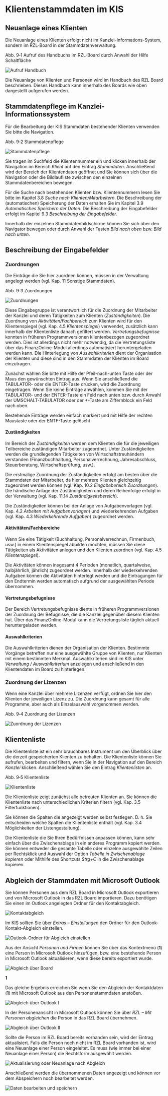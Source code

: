 # Klientenstammdaten im KIS

## Neuanlage eines Klienten

Die Neuanlage eines Klienten erfolgt nicht im
Kanzlei-Informations-System, sondern im RZL-Board in der
Stammdatenverwaltung.

Abb. 9‑1 Aufruf des Handbuchs im RZL-Board durch Anwahl der Hilfe
Schaltfläche

![Aufruf Handbuch](<img/image260.png>)

Die Neuanlage von Klienten und Personen wird im Handbuch des RZL Board
beschrieben. Dieses Handbuch kann innerhalb des Boards wie oben
dargestellt aufgerufen werden.

## Stammdatenpflege im Kanzlei-Informationssystem

Für die Bearbeitung der KIS Stammdaten bestehender Klienten verwenden
Sie bitte die Navigation.

Abb. 9‑2 Stammdatenpflege

![Stammdatenpflege](<img/image261.png>)

Sie tragen im Suchfeld die Klientennummer ein und klicken innerhalb der
Navigation im Bereich *Klient* auf den Eintrag *Stammdaten*.
Anschließend wird der Bereich der Klientendaten geöffnet und Sie können
sich über die Navigation oder die Bildlaufliste zwischen den einzelnen
Stammdatenbereichen bewegen.

Für die Suche nach bestehenden Klienten bzw. Klientennummern lesen Sie
bitte im Kapitel 3.8 *Suche nach Klienten/Mitarbeitern*. Die
Beschreibung der (automatischen) Speicherung der Daten erhalten Sie im
Kapitel 3.9 *Automatisches Speichern der Daten*. Die Beschreibung der
Eingabefelder erfolgt im Kapitel 9.3 *Beschreibung der Eingabefelder*.

Innerhalb der einzelnen Stammdatenbildschirme können Sie sich über den
Navigator bewegen oder durch Anwahl der Tasten *Bild nach oben* bzw.
*Bild nach unten*.

## Beschreibung der Eingabefelder

### Zuordnungen

Die Einträge die Sie hier zuordnen können, müssen in der Verwaltung
angelegt werden (vgl. Kap. 11 Sonstige Stammdaten).

Abb. 9‑3 Zuordnungen

![Zuordnungen](<img/image262.png>)

Diese Eingabegruppe ist verantwortlich für die Zuordnung der Mitarbeiter
der Kanzlei und deren Tätigkeiten zum Klienten (*Zuständigkeiten*). Die
Zuordnung von *Aktivitäten­/Fachbereich* zum Klienten wird für den
Klientenspiegel (vgl. Kap. 4.5 *Klientenspiegel*) verwendet, zusätzlich
kann innerhalb der Klientenliste danach gefiltert werden.
*Vertretungsbefugnisse* konnten in früheren Programmversionen
klientenbezogen zugeordnet werden. Dies ist allerdings nicht mehr
notwendig, da die Vertretungsliste über das FinanzOnline-Modul
allerdings automatisiert heruntergeladen werden kann. Die Hinterlegung
von *Auswahl­kriterien* dient der Organisation der Klienten und diese
sind in den Stammdaten der Klienten im Board einzutragen.

Zunächst wählen Sie bitte mit Hilfe der Pfeil-nach-unten Taste oder der
Maus den gewünschten Eintrag aus. Wenn Sie anschließend die TABULATOR-
oder die ENTER-Taste drücken, wird die Zuordnung eingetragen. Wenn Sie
keine Einträge anwählen, kommen Sie mit der TABULATOR- und der
ENTER-Taste ein Feld nach unten bzw. durch Anwahl der UMSCHALT-TABULATOR
oder der +-Taste am Ziffernblock ein Feld nach oben.

Bestehende Einträge werden einfach markiert und mit Hilfe der rechten
Maustaste oder der ENTF-Taste gelöscht.

#### Zuständigkeiten

Im Bereich der *Zuständigkeiten* werden dem Klienten die für die
jeweiligen Teilbereiche zuständigen Mitarbeiter zugeordnet. Unter
Zuständigkeiten werden die grundlegenden Tätigkeiten von
Wirtschaftstreuhändern verstanden (Finanzbuchhaltung,
Personalverrechnung, Jahresabschluss, Steuerberatung,
Wirtschaftsprüfung, usw.).

Die erstmalige Zuordnung der Zuständigkeiten erfolgt am besten über die
Stammdaten der Mitarbeiter, da hier mehrere Klienten gleichzeitig
zugeordnet werden können (vgl. Kap. 10.2 *Eingabebereich Zuordnungen*).
Die händische Anlage der Zuständigkeiten und deren Reihenfolge erfolgt
in der Verwaltung (vgl. Kap. 11.14 *Zuständigkeitsbereich*).

Die Zuständigkeiten können bei der Anlage von Aufgabenvorlagen (vgl.
Kap. 4.2 *Arbeiten mit Aufgabenvorlagen*) und wiederkehrenden Aufgaben
(vgl. Kap. 4.3 *Wiederkehrende Aufgaben*) zugeordnet werden.

#### Aktivitäten/Fachbereiche

Wenn Sie eine Tätigkeit (Buchhaltung, Personalverrechnun, Firmenbuch,
usw.) in einem Klientenspiegel abbilden möchten, müssen Sie diese
Tätigkeiten als Aktivitäten anlegen und den Klienten zuordnen (vgl. Kap.
4.5 *Klientenspiegel*).

Die Aktivitäten können insgesamt 4 Perioden (monatlich, quartalweise,
halbjährlich, jährlich) zugeordnet werden. Innerhalb der wiederkehrenden
Aufgaben können die Aktivitäten hinterlegt werden und die Eintragungen
für den Endtermin werden automatisch aufgrund der ausgewählten Periode
übernommen.

#### Vertretungsbefugnisse

Der Bereich Vertretungsbefugnisse diente in früheren Programmversionen
der Zuordnung der Befugnisse, die die Kanzlei gegenüber diesem Klienten
hat. Über das FinanzOnline-Modul kann die Vertretungsliste täglich
aktuell heruntergeladen werden.

#### Auswahlkriterien

Die Auswahlkriterien dienen der Organisation der Klienten. Bestimmte
Vorgänge betreffen nur eine ausgewählte Gruppe von Klienten, nur
Klienten mit einem bestimmten Merkmal. Auswahlkriterien sind im KIS
unter *Verwaltung / Auswahlkriterium* anzulegen und anschließend in den
Klientendaten im Board zu hinterlegen.

### Zuordnung der Lizenzen

Wenn eine Kanzlei über mehrere Lizenzen verfügt, ordnen Sie hier den
Klienten der jeweiligen Lizenz zu. Die Zuordnung kann gesamt für alle
Programme, aber auch als Einzelauswahl vorgenommen werden.

Abb. 9‑4 Zuordnung der Lizenzen

![Zuordnung der Lizenzen](<img/image263.png>)

## Klientenliste

Die Klientenliste ist ein sehr brauchbares Instrument um den Überblick
über die derzeit gespeicherten Klienten zu behalten. Die Klientenliste
können Sie aufrufen, bearbeiten und filtern, wenn Sie in der Navigation
auf den Bereich *Kanzlei* klicken. Anschließend wählen Sie den Eintrag
*Klientenlisten* an.

Abb. 9‑5 Klientenliste

![Klientenliste](<img/image264.png>)

Die Klientenliste zeigt zunächst alle betreuten Klienten an. Sie können
die Klientenliste nach unterschiedlichen Kriterien filtern (vgl. Kap.
3.5 Filterfunktionen).

Sie können die Spalten die angezeigt werden selbst festlegen. D. h. Sie
entscheiden welche Spalten die Klientenliste enthält (vgl. Kap. 3.4
Möglichkeiten der Listengestaltung).

Die Klientenliste die Sie Ihren Bedürfnissen anpassen können, kann sehr
einfach über die Zwischenablage in ein anderes Programm kopiert werden.
Sie können entweder die gesamte Tabelle oder einzelne ausgewählte Zeilen
per Rechtsklick und Auswahl der Option *Tabelle in Zwischenablage
kopieren* oder Mithilfe des Shortcuts *Strg+C* in die Zwischenablage
kopieren.

## Abgleich der Stammdaten mit Microsoft Outlook 

Sie können Personen aus dem RZL Board in Microsoft Outlook exportieren
und von Microsoft Outlook in das RZL Board importieren. Dazu benötigen
Sie einen im Outlook angelegten Ordner für den Kontaktabgleich.

![Kontaktabgleich](<img/image265.png>)

Im KIS sollten Sie über *Extras – Einstellungen* den Ordner für den
Outlook-Kontakt-Abgleich einstellen.

![Outlook-Ordner für Abgleich einstellen](<img/image266.png>)

Aus der Ansicht *Personen und Firmen* können Sie über das Kontextmenü
(**1**) eine Person in Microsoft Outlook hinzufügen, bzw. eine
bestehende Person in Microsoft Outlook aktualisieren, wenn diese bereits
exportiert wurde.

![Abgleich über Board](<img/image267.png>)

**1**

Das gleiche Ergebnis erreichen Sie wenn Sie den Abgleich der
Kontaktdaten (**1**) mit Microsoft Outlook aus den Personenstammdaten
anstoßen.

![Abgleich über Outlook I](<img/image268.png>)

In der Personenansicht in Microsoft Outlook können Sie über *RZL – Mit
Personen abgleichen* die Person in das RZL Board übernehmen.

![Abgleich über Outlook II](<img/image269.png>)

Sollte die Person im RZL Board bereits vorhanden sein, wird der Eintrag
aktualisiert. Falls die Person noch nicht im RZL Board vorhanden ist,
wird eine Neuanlage einer Person eingeleitet. Es muss (wie immer bei
einer Neuanlage einer Person) die Rechtsform ausgewählt werden.

![Aktualisierung oder Neuanlage nach Abgleich](<img/image270.png>)

Anschließend werden die übernommenen Daten angezeigt und können vor dem
Abspeichern noch bearbeitet werden.

![Daten bearbeiten und speichern](<img/image271.png>)